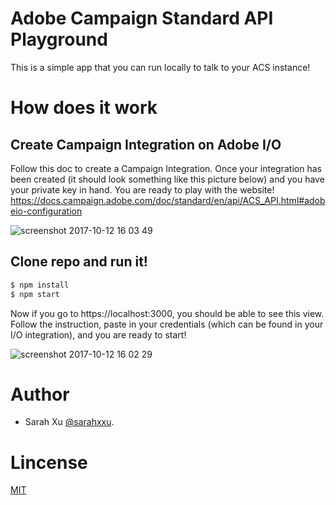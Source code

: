 # Adobe Campaign Standard API Playground
  This is a simple app that you can run locally to talk to your ACS instance!

# How does it work

## Create Campaign Integration on Adobe I/O
  Follow this doc to create a Campaign Integration. Once your integration has been created (it should look something like this picture below) and you have your private key in hand. You are ready to play with the website!
  https://docs.campaign.adobe.com/doc/standard/en/api/ACS_API.html#adobeio-configuration
  
  ![screenshot 2017-10-12 16 03 49](https://user-images.githubusercontent.com/7494850/31523228-1d64a7b8-af67-11e7-9c0d-b5fa6e228b6a.png)
  
## Clone repo and run it!
  ```sh
  $ npm install
  $ npm start
  ```
  Now if you go to https://localhost:3000, you should be able to see this view. Follow the instruction, paste in your credentials (which can be found in your I/O integration), and you are ready to start!

 ![screenshot 2017-10-12 16 02 29](https://user-images.githubusercontent.com/7494850/31523179-d91b0836-af66-11e7-93a9-0a67da85e9d9.png)

# Author
- Sarah Xu [@sarahxxu](https://github.com/sarahxxu).

# Lincense
[MIT](LICENSE)
